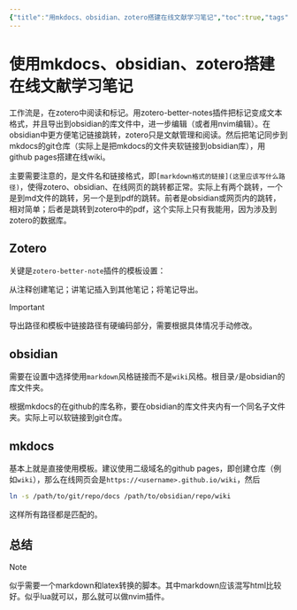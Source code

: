 ```yaml
---
{"title":"用mkdocs、obsidian、zotero搭建在线文献学习笔记","toc":true,"tags":["second_brain"],"published":false,"date":"2024-10-15","dg-publish":true,"permalink":"/wiki/code/3in1wiki/","dgPassFrontmatter":true,"noteIcon":""}
---
```



# 使用mkdocs、obsidian、zotero搭建在线文献学习笔记

工作流是，在zotero中阅读和标记。用zotero-better-notes插件把标记变成文本格式，并且导出到obsidian的库文件中，进一步编辑（或者用nvim编辑）。在obsidian中更方便笔记链接跳转，zotero只是文献管理和阅读。然后把笔记同步到mkdocs的git仓库（实际上是把mkdocs的文件夹软链接到obsidian库），用github pages搭建在线wiki。

主要需要注意的，是文件名和链接格式，即`[markdown格式的链接](这里应该写什么路径)`，使得zotero、obsidian、在线网页的跳转都正常。实际上有两个跳转，一个是到md文件的跳转，另一个是到pdf的跳转。前者是obsidian或网页内的跳转，相对简单；后者是跳转到zotero中的pdf，这个实际上只有我能用，因为涉及到zotero的数据库。

## Zotero

关键是`zotero-better-note`插件的模板设置：

从注释创建笔记；讲笔记插入到其他笔记；将笔记导出。

> [!important]
> 导出路径和模板中链接路径有硬编码部分，需要根据具体情况手动修改。

## obsidian

需要在设置中选择使用`markdown`风格链接而不是`wiki`风格。根目录`/`是obsidian的库文件夹。

根据mkdocs的在github的库名称，要在obsidian的库文件夹内有一个同名子文件夹。实际上可以软链接到git仓库。

## mkdocs

基本上就是直接使用模板。建议使用二级域名的github pages，即创建仓库（例如`wiki`），那么在线网页会是`https://<username>.github.io/wiki`，然后

```sh
ln -s /path/to/git/repo/docs /path/to/obsidian/repo/wiki
```

这样所有路径都是匹配的。

## 总结

> [!note]
> 似乎需要一个markdown和latex转换的脚本。其中markdown应该混写html比较好。似乎lua就可以，那么就可以做nvim插件。
